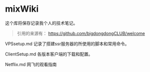 # mixWiki

这个库将保存记录我个人的技术笔记。

> 引用的来源有：
> https://github.com/bigdongdongCLUB/welcome


VPSsetup.md    记录了搭建ssr服务器的所使用的脚本和常用命令。

ClientSetup.md 各版本客户端的下载和配置。

Netflix.md     网飞的观看指南